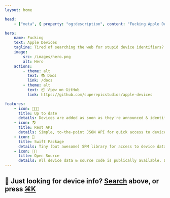 ```yaml
---
layout: home

head:
    - ["meta", { property: "og:description", content: "Fucking Apple Devices" }]

hero:
    name: Fucking
    text: Apple Devices
    tagline: Tired of searching the web for stupid device identifiers? Join the club. 🙄
    image:
        src: /images/hero.png
        alt: Hero
    actions:
        - theme: alt
          text: 📚 Docs
          link: /docs
        - theme: alt
          text: 📦 View on GitHub
          link: https://github.com/superepicstudios/apple-devices

features:
    - icon: 👨🏻‍💻
      title: Up to date
      details: Devices are added as soon as they're announced & identifiers get extracted from Xcode.
    - icon: 🌎
      title: Rest API
      details: Simple, to-the-point JSON API for quick access to device information.
    - icon: 📱
      title: Swift Package
      details: Tiny (but awesome) SPM library for access to device data, right in your own apps.
    - icon: 🕵🏻
      title: Open Source
      details: All device data & source code is publically available. Did we fuck something up? Open a PR! 🎉
---
```


## 👀 Just looking for device info? <u>Search</u> above, or press <u>⌘K</u>
